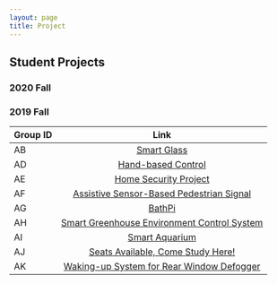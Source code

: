 ```yaml
---
layout: page
title: Project
---
```



## Student Projects
### 2020 Fall

### 2019 Fall

| **Group ID**      | **Link**     |
| ----------------------------- |:----------------------------:|
|AB|[Smart Glass](https://12740teamab.github.io/Smart-Glass/)|
|AD|[Hand-based Control](https://yujuem.github.io/12740project.github.io/?fbclid=IwAR3yYZxkjfgjnYWLurMiKdn0kXDFDNq67xauL4Zo3junFrEIXO97dzPOfXo)|
|AE|[Home Security Project](https://12740ae.github.io/12740_AE_F19-Project/)|
|AF| [Assistive Sensor-Based Pedestrian Signal](https://radish96.github.io/12740teamAF/)|        
| AG| [BathPi](https://hahahoho1997.github.io/1/Group%20AG%2012704%20project%20progress%20report%20.html)|       
|AH|[Smart Greenhouse Environment Control System](https://jiadongsong31.github.io/project_12740/)|
|AI|[Smart Aquarium](assets/Team_AI.pdf)|
|AJ|[Seats Available, Come Study Here!](https://lijingtu.github.io/12740_AJ/)|
|AK|[Waking-up System for Rear Window Defogger](https://github.com/chengzh2/AKGroup-Progress-Report/blob/master/README.md)|












